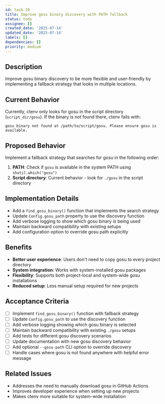 ```yaml
---
id: task-19
title: Improve gosu binary discovery with PATH fallback
status: todo
assignee: []
created_date: '2025-07-14'
updated_date: '2025-07-14'
labels: []
dependencies: []
priority: medium
---
```


## Description

Improve gosu binary discovery to be more flexible and user-friendly by implementing a fallback strategy that looks in multiple locations.

## Current Behavior

Currently, ctenv only looks for gosu in the script directory (`script_dir/gosu`). If the binary is not found there, ctenv fails with:
```
gosu binary not found at /path/to/script/gosu. Please ensure gosu is available.
```

## Proposed Behavior

Implement a fallback strategy that searches for gosu in the following order:

1. **PATH**: Check if `gosu` is available in the system PATH using `shutil.which("gosu")`
2. **Script directory**: Current behavior - look for `./gosu` in the script directory

## Implementation Details

- Add a `find_gosu_binary()` function that implements the search strategy
- Update `Config.gosu_path` property to use the discovery function
- Add verbose logging to show which gosu binary is being used
- Maintain backward compatibility with existing setups
- Add configuration option to override gosu path explicitly

## Benefits

- **Better user experience**: Users don't need to copy gosu to every project directory
- **System integration**: Works with system-installed gosu packages
- **Flexibility**: Supports both project-local and system-wide gosu installations
- **Reduced setup**: Less manual setup required for new projects

## Acceptance Criteria

- [ ] Implement `find_gosu_binary()` function with fallback strategy
- [ ] Update `Config.gosu_path` to use the discovery function
- [ ] Add verbose logging showing which gosu binary is selected
- [ ] Maintain backward compatibility with existing `./gosu` setups
- [ ] Add tests for different gosu discovery scenarios
- [ ] Update documentation with new gosu discovery behavior
- [ ] Add optional `--gosu-path` CLI option to override discovery
- [ ] Handle cases where gosu is not found anywhere with helpful error message

## Related Issues

- Addresses the need to manually download gosu in GitHub Actions
- Improves developer experience when setting up new projects
- Makes ctenv more suitable for system-wide installation
